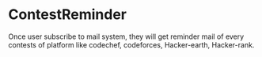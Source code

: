 # ContestReminder
Once user subscribe to mail system, they will get reminder mail of every contests of platform like codechef, codeforces, Hacker-earth, Hacker-rank.
